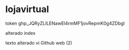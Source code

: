 # lojavirtual

token
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

alterado index

texto alterado vi Github web (2)

